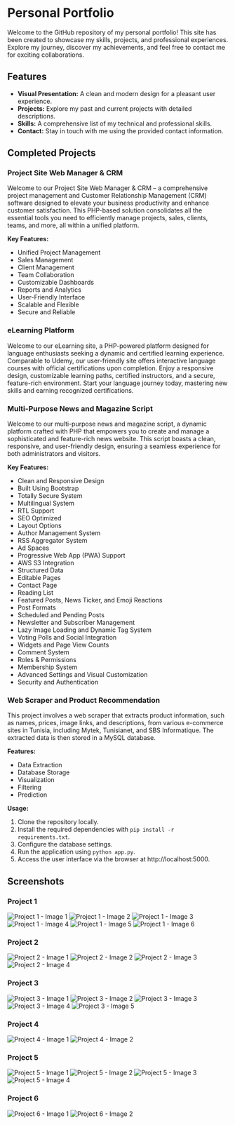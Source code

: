 # Personal Portfolio

Welcome to the GitHub repository of my personal portfolio! This site has been created to showcase my skills, projects, and professional experiences. Explore my journey, discover my achievements, and feel free to contact me for exciting collaborations.

## Features
- **Visual Presentation:** A clean and modern design for a pleasant user experience.
- **Projects:** Explore my past and current projects with detailed descriptions.
- **Skills:** A comprehensive list of my technical and professional skills.
- **Contact:** Stay in touch with me using the provided contact information.

## Completed Projects

### Project Site Web Manager & CRM
Welcome to our Project Site Web Manager & CRM – a comprehensive project management and Customer Relationship Management (CRM) software designed to elevate your business productivity and enhance customer satisfaction. This PHP-based solution consolidates all the essential tools you need to efficiently manage projects, sales, clients, teams, and more, all within a unified platform.

**Key Features:**
- Unified Project Management
- Sales Management
- Client Management
- Team Collaboration
- Customizable Dashboards
- Reports and Analytics
- User-Friendly Interface
- Scalable and Flexible
- Secure and Reliable

### eLearning Platform
Welcome to our eLearning site, a PHP-powered platform designed for language enthusiasts seeking a dynamic and certified learning experience. Comparable to Udemy, our user-friendly site offers interactive language courses with official certifications upon completion. Enjoy a responsive design, customizable learning paths, certified instructors, and a secure, feature-rich environment. Start your language journey today, mastering new skills and earning recognized certifications.

### Multi-Purpose News and Magazine Script
Welcome to our multi-purpose news and magazine script, a dynamic platform crafted with PHP that empowers you to create and manage a sophisticated and feature-rich news website. This script boasts a clean, responsive, and user-friendly design, ensuring a seamless experience for both administrators and visitors.

**Key Features:**
- Clean and Responsive Design
- Built Using Bootstrap
- Totally Secure System
- Multilingual System
- RTL Support
- SEO Optimized
- Layout Options
- Author Management System
- RSS Aggregator System
- Ad Spaces
- Progressive Web App (PWA) Support
- AWS S3 Integration
- Structured Data
- Editable Pages
- Contact Page
- Reading List
- Featured Posts, News Ticker, and Emoji Reactions
- Post Formats
- Scheduled and Pending Posts
- Newsletter and Subscriber Management
- Lazy Image Loading and Dynamic Tag System
- Voting Polls and Social Integration
- Widgets and Page View Counts
- Comment System
- Roles & Permissions
- Membership System
- Advanced Settings and Visual Customization
- Security and Authentication

### Web Scraper and Product Recommendation
This project involves a web scraper that extracts product information, such as names, prices, image links, and descriptions, from various e-commerce sites in Tunisia, including Mytek, Tunisianet, and SBS Informatique. The extracted data is then stored in a MySQL database.

**Features:**
- Data Extraction
- Database Storage
- Visualization
- Filtering
- Prediction

**Usage:**
1. Clone the repository locally.
2. Install the required dependencies with `pip install -r requirements.txt`.
3. Configure the database settings.
4. Run the application using `python app.py`.
5. Access the user interface via the browser at http://localhost:5000.

## Screenshots

### Project 1
![Project 1 - Image 1](projet1(img1).png)
![Project 1 - Image 2](projet1(img2).png)
![Project 1 - Image 3](projet1(img3).png)
![Project 1 - Image 4](projet1(img4).png)
![Project 1 - Image 5](projet1(img5).png)
![Project 1 - Image 6](projet1(img6).png)

### Project 2
![Project 2 - Image 1](projet2(img1).png)
![Project 2 - Image 2](projet2(img2).png)
![Project 2 - Image 3](projet2(img3).png)
![Project 2 - Image 4](projet2(img4).png)

### Project 3
![Project 3 - Image 1](projet3(img1).png)
![Project 3 - Image 2](projet3(img2).png)
![Project 3 - Image 3](projet3(img3).png)
![Project 3 - Image 4](projet3(img4).png)
![Project 3 - Image 5](projet3(img5).png)

### Project 4
![Project 4 - Image 1](projet4(img1).png)
![Project 4 - Image 2](projet4(img2).png)

### Project 5
![Project 5 - Image 1](projet5(img1).png)
![Project 5 - Image 2](projet5(img2).png)
![Project 5 - Image 3](projet5(img3).png)
![Project 5 - Image 4](projet5(img4).png)
### Project 6
![Project 6 - Image 1](project6(img1).png)
![Project 6 - Image 2](project6(img2).png)

